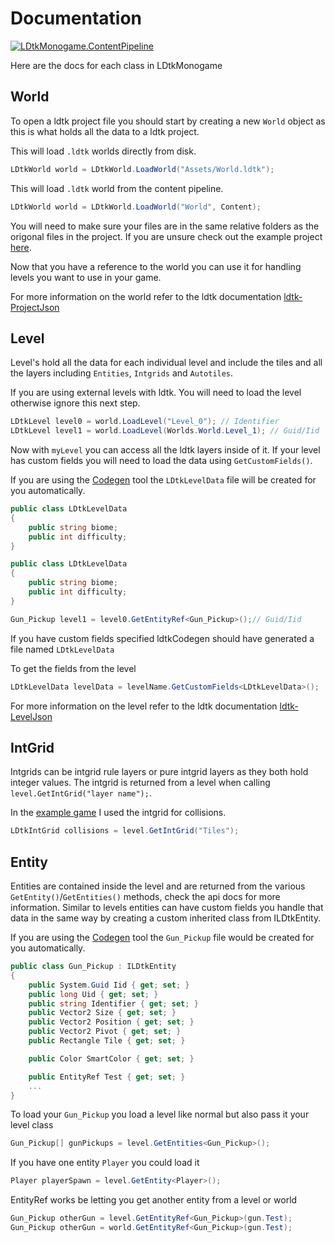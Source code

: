 # Documentation

[![LDtkMonogame.ContentPipeline](https://img.shields.io/nuget/v/LDtkMonogame.ContentPipeline?label=LDtkMonogame.ContentPipeline) ](https://www.nuget.org/packages/LDtkMonogame.ContentPipeline/)

Here are the docs for each class in LDtkMonogame

## World

To open a ldtk project file you should start by creating a new `World` object as this is what holds all the data to a ldtk project.

This will load `.ldtk` worlds directly from disk.

```csharp
LDtkWorld world = LDtkWorld.LoadWorld("Assets/World.ldtk");
```

This will load `.ldtk` world from the content pipeline.

```csharp
LDtkWorld world = LDtkWorld.LoadWorld("World", Content);
```

You will need to make sure your files are in the same relative folders as the origonal files in the project.
If you are unsure check out the example project [here](https://github.com/IrishBruse/LDtkMonogameExample).

Now that you have a reference to the world you can use it for handling levels you want to use in your game.

For more information on the world refer to the ldtk documentation [ldtk-ProjectJson](https://ldtk.io/json/#ldtk-ProjectJson)

## Level

Level's hold all the data for each individual level and include the tiles and all the layers including `Entities`, `Intgrids` and `Autotiles`.

If you are using external levels with ldtk. You will need to load the level otherwise ignore this next step.

```csharp
LDtkLevel level0 = world.LoadLevel("Level_0"); // Identifier
LDtkLevel level1 = world.LoadLevel(Worlds.World.Level_1); // Guid/Iid
```

Now with `myLevel` you can access all the ldtk layers inside of it.
If your level has custom fields you will need to load the data using `GetCustomFields()`.

If you are using the [Codegen](tutorials/codegen.md) tool the `LDtkLevelData` file will be created for you automatically.

```csharp
public class LDtkLevelData
{
    public string biome;
    public int difficulty;
}
```

```csharp
public class LDtkLevelData
{
    public string biome;
    public int difficulty;
}
```

```csharp
Gun_Pickup level1 = level0.GetEntityRef<Gun_Pickup>();// Guid/Iid
```

If you have custom fields specified ldtkCodegen should have generated a file named `LDtkLevelData`

To get the fields from the level

```csharp
LDtkLevelData levelData = levelName.GetCustomFields<LDtkLevelData>();
```

For more information on the level refer to the ldtk documentation [ldtk-LevelJson](../LDtkReference.md#level)

## IntGrid

Intgrids can be intgrid rule layers or pure intgrid layers as they both hold integer values.
The intgrid is returned from a level when calling `level.GetIntGrid("layer name");`.

In the [example game](https://github.com/IrishBruse/LDtkMonogameExample/blob/d4784bcd4849582ba66ff2f0bb5281e6069aaeda/Entities/PlayerEntity.cs#L133) I used the intgrid for collisions.

```csharp
LDtkIntGrid collisions = level.GetIntGrid("Tiles");
```

## Entity

Entities are contained inside the level and are returned from the various `GetEntity()`/`GetEntities()` methods, check the api docs for more information.
Similar to levels entities can have custom fields you handle that data in the same way by creating a custom inherited class from ILDtkEntity.

If you are using the [Codegen](codegen.md) tool the `Gun_Pickup` file would be created for you automatically.

```csharp
public class Gun_Pickup : ILDtkEntity
{
    public System.Guid Iid { get; set; }
    public long Uid { get; set; }
    public string Identifier { get; set; }
    public Vector2 Size { get; set; }
    public Vector2 Position { get; set; }
    public Vector2 Pivot { get; set; }
    public Rectangle Tile { get; set; }

    public Color SmartColor { get; set; }

    public EntityRef Test { get; set; }
    ...
}
```

To load your `Gun_Pickup` you load a level like normal but also pass it your level class

```csharp
Gun_Pickup[] gunPickups = level.GetEntities<Gun_Pickup>();
```

If you have one entity `Player` you could load it

```csharp
Player playerSpawn = level.GetEntity<Player>();
```

EntityRef works be letting you get another entity from a level or world

```csharp
Gun_Pickup otherGun = level.GetEntityRef<Gun_Pickup>(gun.Test);
Gun_Pickup otherGun = world.GetEntityRef<Gun_Pickup>(gun.Test);
```
